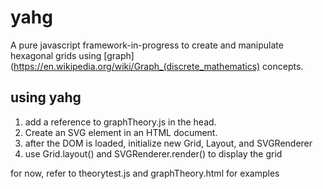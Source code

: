 # yahg
A pure javascript framework-in-progress to create and manipulate hexagonal grids using [graph](https://en.wikipedia.org/wiki/Graph_(discrete_mathematics) concepts.

## using yahg
1. add a reference to graphTheory.js in the head.
1. Create an SVG element in an HTML document.
1. after the DOM is loaded, initialize new Grid, Layout, and SVGRenderer
1. use Grid.layout() and SVGRenderer.render() to display the grid

for now, refer to theorytest.js and graphTheory.html for examples
